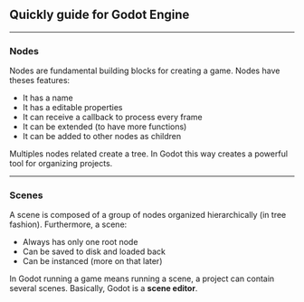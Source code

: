 ## Quickly guide for Godot Engine

---

### Nodes

Nodes are fundamental building blocks for creating a game.
Nodes have theses features:

- It has a name
- It has a editable properties
- It can receive a callback to process every frame
- It can be extended (to have more functions)
- It can be added to other nodes as children

Multiples nodes related create a tree.
In Godot this way creates a powerful tool for organizing projects.

---

### Scenes

A scene is composed of a group of nodes organized hierarchically (in tree fashion). Furthermore, a scene:

- Always has only one root node
- Can be saved to disk and loaded back
- Can be instanced (more on that later)

In Godot running a game means running a scene, a project can contain several scenes.
Basically, Godot is a **scene editor**. 